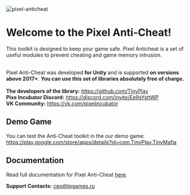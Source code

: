 ![pixel-anticheat](https://sun9-28.userapi.com/impg/oDGcKW217dDN39yjIHkjJ7C8FFIzxaHGAZPQTA/kGBZdrz61nI.jpg?size=1280x720&quality=95&sign=c93a298b7cace99acb1d1756d10fea06&type=album)

# Welcome to the Pixel Anti-Cheat!
This toolkit is designed to keep your game safe. Pixel Anticheat is a set of useful modules to prevent cheating and game memory intrusion.<br/><br/>

Pixel Anti-Cheat was developed **for Unity** and is supported **on versions above 2017+**. **You can use this set of libraries absolutely free of charge.**
<br/><br/>
**The developers of the library:** https://github.com/TinyPlay<br/>
**Pixe Incubator Discord:** https://discord.com/invite/Ee9sYsttWP<br/>
**VK Community:** https://vk.com/pixelincubator<br/>

## Demo Game
You can test the Anti-Cheat toolkit in the our demo game:<br/>
https://play.google.com/store/apps/details?id=com.TinyPlay.TinyMafia

## Documentation
Read full documentation for Pixel Anti-Cheat <a href="https://github.com/TinyPlay/Pixel-Anticheat/wiki/">here</a>.

**Support Contacts:** ceo@tpgames.ru
